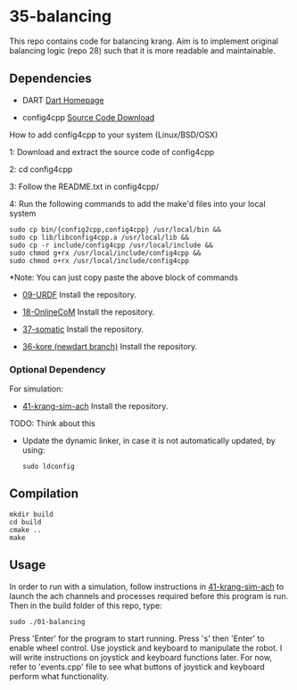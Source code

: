 # 35-balancing

This repo contains code for balancing krang. Aim is to implement original balancing logic (repo 28) such that it is more readable and maintainable.

## Dependencies

- DART
 [Dart Homepage](https://dartsim.github.io)

- config4cpp
 [Source Code Download](http://www.config4star.org/#main-source-code)

 How to add config4cpp to your system (Linux/BSD/OSX)

  1: Download and extract the source code of config4cpp

  2: cd config4cpp

  3: Follow the README.txt in config4cpp/

  4: Run the following commands to add the make'd files into your local system

    sudo cp bin/{config2cpp,config4cpp} /usr/local/bin &&
    sudo cp lib/libconfig4cpp.a /usr/local/lib &&
    sudo cp -r include/config4cpp /usr/local/include &&
    sudo chmod g+rx /usr/local/include/config4cpp &&
    sudo chmod o+rx /usr/local/include/config4cpp

  \*Note: You can just copy paste the above block of commands

- [09-URDF](https://github.gatech.edu/WholeBodyControlAttempt1/09-URDF)
 Install the repository.

- [18-OnlineCoM](https://github.gatech.edu/WholeBodyControlAttempt1/18-OnlineCoM)  Install the repository.

- [37-somatic](https://github.gatech.edu/WholeBodyControlAttempt1/37-somatic)
 Install the repository.

- [36-kore (newdart branch)](https://github.gatech.edu/WholeBodyControlAttempt1/36-kore/tree/newdart)
 Install the repository.

### Optional Dependency

For simulation:

- [41-krang-sim-ach](https://github.gatech.edu/WholeBodyControlAttempt1/41-krang-sim-ach)
 Install the repository.

TODO: Think about this
- Update the dynamic linker, in case it is not automatically updated, by using:

      sudo ldconfig

## Compilation

    mkdir build
    cd build
    cmake ..
    make

## Usage

In order to run with a simulation, follow instructions in [41-krang-sim-ach](https://github.gatech.edu/WholeBodyControlAttempt1/41-krang-sim-ach) to launch the ach channels and processes required before this program is run. Then in the build folder of this repo, type:

    sudo ./01-balancing

Press 'Enter' for the program to start running. Press 's' then 'Enter' to enable wheel control. Use joystick and keyboard to manipulate the robot. I will write instructions on joystick and keyboard functions later. For now, refer to 'events.cpp' file to see what buttons of joystick and keyboard perform what functionality.

